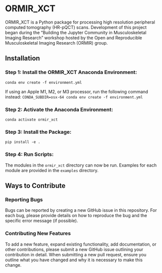 # ORMIR_XCT
ORMIR_XCT is a Python package for processing high resolution peripheral computed tomography (HR-pQCT) scans. Development of this project began during the “Building the Jupyter Community in Musculoskeletal Imaging Research” workshop hosted by the Open and Reproducible Musculoskeletal Imaging Research (ORMIR) group.

## Installation
### Step 1: Install the ORMIR_XCT Anaconda Environment:
`conda env create -f environment.yml`

If using an Apple M1, M2, or M3 processor, run the following command instead:
`CONDA_SUBDIR=osx-64 conda env create -f environment.yml`

### Step 2: Activate the Anaconda Environment:
`conda activate ormir_xct`

### Step 3: Install the Package:
`pip install -e .`

### Step 4: Run Scripts:
The modules in the `ormir_xct` directory can now be run. Examples for each module are provided in the `examples` directory. 

## Ways to Contribute
### Reporting Bugs
Bugs can be reported by creating a new GitHub issue in this repository. For each bug, please provide details on how to reproduce the bug and the specific error message (if possible).

### Contributing New Features
To add a new feature, expand existing functionality, add documentation, or other contributions, please submit a new GitHub issue outlining your contribution in detail. When submitting a new pull request, ensure you outline what you have changed and why it is necessary to make this change.